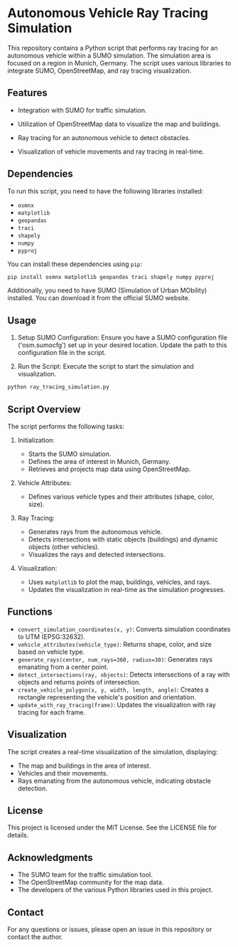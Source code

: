 # Autonomous Vehicle Ray Tracing Simulation
This repository contains a Python script that performs ray tracing for an autonomous vehicle within a SUMO simulation. The simulation area is focused on a region in Munich, Germany. The script uses various libraries to integrate SUMO, OpenStreetMap, and ray tracing visualization.

## Features

- Integration with SUMO for traffic simulation.

- Utilization of OpenStreetMap data to visualize the map and buildings.

- Ray tracing for an autonomous vehicle to detect obstacles.

- Visualization of vehicle movements and ray tracing in real-time.

## Dependencies

To run this script, you need to have the following libraries installed:

- `osmnx`
- `matplotlib`
- `geopandas`
- `traci`
- `shapely`
- `numpy`
- `pyproj`

You can install these dependencies using `pip`:

```sh
pip install osmnx matplotlib geopandas traci shapely numpy pyproj
```
Additionally, you need to have SUMO (Simulation of Urban MObility) installed. You can download it from the official SUMO website.

## Usage

1. Setup SUMO Configuration: Ensure you have a SUMO configuration file ('osm.sumocfg') set up in your desired location. Update the path to this configuration file in the script.

2. Run the Script: Execute the script to start the simulation and visualization.

```sh
python ray_tracing_simulation.py
```
## Script Overview

The script performs the following tasks:
1. Initialization:

   -  Starts the SUMO simulation.
   -  Defines the area of interest in Munich, Germany.
   -  Retrieves and projects map data using OpenStreetMap.
    
2. Vehicle Attributes:

   -  Defines various vehicle types and their attributes (shape, color, size).

3. Ray Tracing:

   -  Generates rays from the autonomous vehicle.
   -  Detects intersections with static objects (buildings) and dynamic objects (other vehicles).
   -  Visualizes the rays and detected intersections.

4. Visualization:

   -  Uses `matplotlib` to plot the map, buildings, vehicles, and rays.
   -  Updates the visualization in real-time as the simulation progresses.

## Functions

 - `convert_simulation_coordinates(x, y)`: Converts simulation coordinates to UTM (EPSG:32632).
 - `vehicle_attributes(vehicle_type)`: Returns shape, color, and size based on vehicle type.
 - `generate_rays(center, num_rays=360, radius=30)`: Generates rays emanating from a center point.
 - `detect_intersections(ray, objects)`: Detects intersections of a ray with objects and returns points of intersection.
 - `create_vehicle_polygon(x, y, width, length, angle)`: Creates a rectangle representing the vehicle's position and orientation.
 - `update_with_ray_tracing(frame)`: Updates the visualization with ray tracing for each frame.
   
## Visualization

The script creates a real-time visualization of the simulation, displaying:

 - The map and buildings in the area of interest.
 - Vehicles and their movements.
 - Rays emanating from the autonomous vehicle, indicating obstacle detection.

## License

This project is licensed under the MIT License. See the LICENSE file for details.

## Acknowledgments

 - The SUMO team for the traffic simulation tool.
 - The OpenStreetMap community for the map data.
 - The developers of the various Python libraries used in this project.

## Contact

For any questions or issues, please open an issue in this repository or contact the author.




